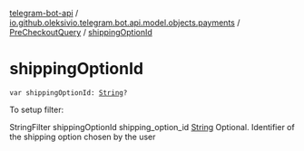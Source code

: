 [telegram-bot-api](../../index.md) / [io.github.oleksivio.telegram.bot.api.model.objects.payments](../index.md) / [PreCheckoutQuery](index.md) / [shippingOptionId](./shipping-option-id.md)

# shippingOptionId

`var shippingOptionId: `[`String`](https://kotlinlang.org/api/latest/jvm/stdlib/kotlin/-string/index.html)`?`

To setup filter:

StringFilter shippingOptionId shipping_option_id [String](https://kotlinlang.org/api/latest/jvm/stdlib/kotlin/-string/index.html) Optional. Identifier of the shipping option chosen by
the user

